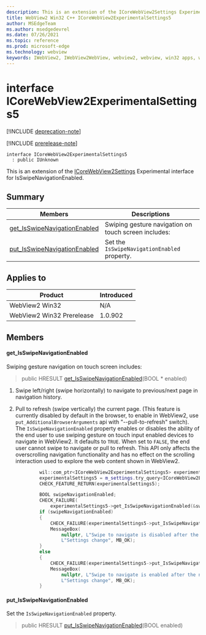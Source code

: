 ```yaml
---
description: This is an extension of the ICoreWebView2Settings Experimental interface for IsSwipeNavigationEnabled.
title: WebView2 Win32 C++ ICoreWebView2ExperimentalSettings5
author: MSEdgeTeam
ms.author: msedgedevrel
ms.date: 07/26/2021
ms.topic: reference
ms.prod: microsoft-edge
ms.technology: webview
keywords: IWebView2, IWebView2WebView, webview2, webview, win32 apps, win32, edge, ICoreWebView2, ICoreWebView2Controller, browser control, edge html, ICoreWebView2ExperimentalSettings5
---
```


# interface ICoreWebView2ExperimentalSettings5

[!INCLUDE [deprecation-note](../includes/deprecation-note.md)]

[!INCLUDE [prerelease-note](../includes/prerelease-note.md)]

```
interface ICoreWebView2ExperimentalSettings5
  : public IUnknown
```

This is an extension of the [ICoreWebView2Settings](icorewebview2settings.md) Experimental interface for IsSwipeNavigationEnabled.

## Summary

 Members                        | Descriptions
--------------------------------|---------------------------------------------
[get_IsSwipeNavigationEnabled](#get_isswipenavigationenabled) | Swiping gesture navigation on touch screen includes:
[put_IsSwipeNavigationEnabled](#put_isswipenavigationenabled) | Set the `IsSwipeNavigationEnabled` property.

## Applies to

Product                         | Introduced
--------------------------------|---------------------------------------------
WebView2 Win32            |    N/A
WebView2 Win32 Prerelease |    1.0.902

## Members

#### get_IsSwipeNavigationEnabled

Swiping gesture navigation on touch screen includes:

> public HRESULT [get_IsSwipeNavigationEnabled](#get_isswipenavigationenabled)(BOOL * enabled)

1. Swipe left/right (swipe horizontally) to navigate to previous/next page in navigation history.

1. Pull to refresh (swipe vertically) the current page. (This feature is currently disabled by default in the browser, to enable in WebView2, use `put_AdditionalBrowserArguments` api with "--pull-to-refresh" switch). The `IsSwipeNavigationEnabled` property enables or disables the ability of the end user to use swiping gesture on touch input enabled devices to navigate in WebView2. It defaults to `TRUE`. When set to `FALSE`, the end user cannot swipe to navigate or pull to refresh. This API only affects the overscrolling navigation functionality and has no effect on the scrolling interaction used to explore the web content shown in WebView2.

```cpp
            wil::com_ptr<ICoreWebView2ExperimentalSettings5> experimentalSettings5;
            experimentalSettings5 = m_settings.try_query<ICoreWebView2ExperimentalSettings5>();
            CHECK_FEATURE_RETURN(experimentalSettings5);

            BOOL swipeNavigationEnabled;
            CHECK_FAILURE(
                experimentalSettings5->get_IsSwipeNavigationEnabled(&swipeNavigationEnabled));
            if (swipeNavigationEnabled)
            {
                CHECK_FAILURE(experimentalSettings5->put_IsSwipeNavigationEnabled(FALSE));
                MessageBox(
                    nullptr, L"Swipe to navigate is disabled after the next navigation.",
                    L"Settings change", MB_OK);
            }
            else
            {
                CHECK_FAILURE(experimentalSettings5->put_IsSwipeNavigationEnabled(TRUE));
                MessageBox(
                    nullptr, L"Swipe to navigate is enabled after the next navigation.",
                    L"Settings change", MB_OK);
            }
```

#### put_IsSwipeNavigationEnabled

Set the `IsSwipeNavigationEnabled` property.

> public HRESULT [put_IsSwipeNavigationEnabled](#put_isswipenavigationenabled)(BOOL enabled)


